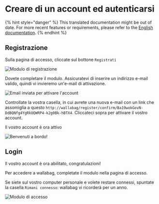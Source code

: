 # Creare di un account ed autenticarsi

{% hint style="danger" %}
This translated documentation might be out of date. For more recent features or requirements, please refer to the [English documentation](https://doc.wallabag.org/en/).
{% endhint %}

## Registrazione

Sulla pagina di accesso, cliccate sul bottone `Registrati`

![Modulo di registrazione](../../img/user/registration_form.png)

Dovete completare il modulo. Assicuratevi di inserire un indirizzo
e-mail valido, quindi vi invieremo un'e-mail di attivazione.

![Email inviata per attivare l'account](../../img/user/sent_email.png)

Controllate la vostra casella, in cui avrete una nuova e-mail con un link
che assomiglia a questo
`http://wallabag/register/confirm/Ba19wokGovN-DdBQNfg4YgRkUQWRP4-k2g0Bk-hBTX4`.
Cliccateci sopra per attivare il vostro account.

Il vostro account è ora attivo

![Benvenuti a bordo!](../../img/user/activated_account.png)

## Login

Il vostro account è ora abilitato, congratulazioni!

Per accedere a wallabag, completate il modulo nella pagina di accesso.

Se siete sul vostro computer personale e volete restare connessi,
spuntate la casella `Rimani connesso`: wallabag vi ricorderà per un
anno.

![Modulo di accesso](../../img/user/login_form.png)
